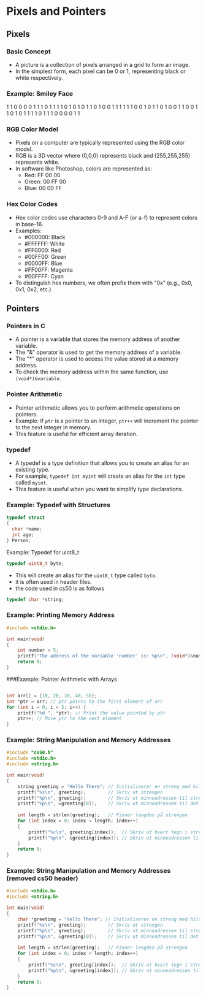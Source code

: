 # Pixels and Pointers

## Pixels

### Basic Concept
- A picture is a collection of pixels arranged in a grid to form an image.
- In the simplest form, each pixel can be 0 or 1, representing black or white respectively.

### Example: Smiley Face

1 1 0 0 0 0 1 1
1 0 1 1 1 1 0 1
0 1 0 1 1 0 1 0
0 1 1 1 1 1 1 0
0 1 0 1 1 0 1 0
0 1 1 0 0 1 1 0
1 0 1 1 1 1 0 1
1 1 0 0 0 0 1 1


### RGB Color Model
- Pixels on a computer are typically represented using the RGB color model.
- RGB is a 3D vector where (0,0,0) represents black and (255,255,255) represents white.
- In software like Photoshop, colors are represented as:
  - Red: FF 00 00
  - Green: 00 FF 00
  - Blue: 00 00 FF

### Hex Color Codes
- Hex color codes use characters 0-9 and A-F (or a-f) to represent colors in base-16.
- Examples:
  - #000000: Black
  - #FFFFFF: White
  - #FF0000: Red
  - #00FF00: Green
  - #0000FF: Blue
  - #FF00FF: Magenta
  - #00FFFF: Cyan
- To distinguish hex numbers, we often prefix them with "0x" (e.g., 0x0, 0x1, 0x2, etc.)

## Pointers

### Pointers in C
- A pointer is a variable that stores the memory address of another variable.
- The "&" operator is used to get the memory address of a variable.
- The "*" operator is used to access the value stored at a memory address.
- To check the memory address within the same function, use `(void*)&variable`.

### Pointer Arithmetic
- Pointer arithmetic allows you to perform arithmetic operations on pointers.
- Example: If `ptr` is a pointer to an integer, `ptr++` will increment the pointer to the next integer in memory.
- This feature is useful for efficient array iteration.

### typedef
- A typedef is a type definition that allows you to create an alias for an existing type.
- For example, `typedef int myint` will create an alias for the `int` type called `myint`.
- This feature is useful when you want to simplify type declarations.

### Example: Typedef with Structures
```c
typedef struct
{
  char *name;
  int age;
} Person;
```
Example: Typedef for uint8_t
```c
typedef uint8_t byte;
```
- This will create an alias for the `uint8_t` type called `byte`.
- it is often used in header files.
- the code used in cs50 is as follows
```c
typedef char *string;
```


### Example: Printing Memory Address
```c
#include <stdio.h>

int main(void)
{
    int number = 5;
    printf("The address of the variable 'number' is: %p\n", (void*)&number);
    return 0;
}
```
###Example: Pointer Arithmetic with Arrays

```c

int arr[] = {10, 20, 30, 40, 50};
int *ptr = arr; // ptr points to the first element of arr
for (int i = 0; i < 5; i++) {
    printf("%d ", *ptr); // Print the value pointed by ptr
    ptr++; // Move ptr to the next element
}
```
### Example: String Manipulation and Memory Addresses
```c
#include "cs50.h"
#include <stdio.h>
#include <string.h>

int main(void)
{
    string greeting = "Hello There"; // Initialiserer en streng med hilsenen
    printf("%s\n", greeting);        // Skriv ut strengen
    printf("%p\n", greeting);        // Skriv ut minneadressen til strengen
    printf("%p\n", &greeting[0]);    // Skriv ut minneadressen til det første tegnet i strengen
    
    int length = strlen(greeting);   // Finner lengden på strengen
    for (int index = 0; index < length; index++)
    {
        printf("%c\n", greeting[index]);  // Skriv ut hvert tegn i strengen
        printf("%p\n", &greeting[index]); // Skriv ut minneadressen til hvert tegn
    }
    return 0;
}
```
### Example: String Manipulation and Memory Addresses (removed cs50 header)
```c
#include <stdio.h>
#include <string.h>

int main(void)
{
    char *greeting = "Hello There"; // Initialiserer en streng med hilsenen
    printf("%s\n", greeting);        // Skriv ut strengen
    printf("%p\n", greeting);        // Skriv ut minneadressen til strengen
    printf("%p\n", &greeting[0]);    // Skriv ut minneadressen til det første tegnet i strengen
    
    int length = strlen(greeting);   // Finner lengden på strengen
    for (int index = 0; index < length; index++)
    {
        printf("%c\n", greeting[index]);  // Skriv ut hvert tegn i strengen
        printf("%p\n", &greeting[index]); // Skriv ut minneadressen til hvert tegn
    }
    return 0;
}
```